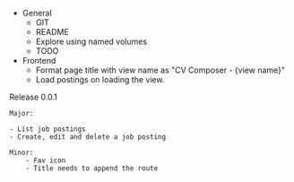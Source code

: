 - General
    - GIT
    - README
    - Explore using named volumes
    - TODO
- Frontend
    - Format page title with view name as "CV Composer - {view name}"
    - Load postings on loading the view.


Release 0.0.1

    Major:

    - List job postings
    - Create, edit and delete a job posting

    Minor:
        - Fav icon
        - Title needs to append the route
